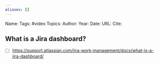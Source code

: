 ```yaml
---
aliases: []
---
```

Name: 
Tags: #video
Topics: 
Author: 
Year: 
Date:
URL: 
Cite: 

## What is a Jira dashboard?
- [ ] https://support.atlassian.com/jira-work-management/docs/what-is-a-jira-dashboard/